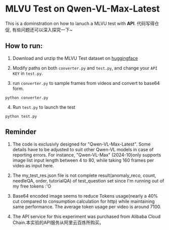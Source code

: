 # MLVU Test on Qwen-VL-Max-Latest

This is a dominstration on how to lanuch a MLVU test with **API**.
代码写得仓促, 有些问题还可以深入探究一下~

## How to run:
1. Download and unzip the MLVU Test dataset on [huggingface](https://huggingface.co/datasets/MLVU/MLVU_Test/tree/main)

2. Modify paths on both `converter.py` and `test.py`, and change your `API KEY` in `test.py`. 

3. run `converter.py` to sample frames from videos and convert to base64 form.
```shell
python converter.py
```

4. Run `test.py` to launch the test
```shell
python test.py
```

## Reminder
1. The code is exclusivly designed for "Qwen-VL-Max-Latest". Some details have to be adjusted to suit other Qwen-VL models in case of reporting errors. For instance, "Qwen-VL-Max" (2024-10)only supports image list input length between 4 to 80, while taking 160 frames per video as input here.

2. The my_test_res.json file is not complete result(anomaly_reco, count, needleQA, order, tutorialQA) of test_question set since I'm running out of my free tokens :'O


3. Base64 encoded image seems to reduce Tokens usage(nearly a 40% cut compared to consumption calculation for http) while maintaining same performance. The average token usage per video is around 7100.

4. The API service for this experiment was purchased from Alibaba Cloud Chain.本实验的API服务从阿里云百炼所购买。